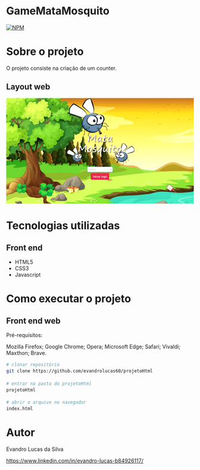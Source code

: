 # GameMataMosquito
[![NPM](https://img.shields.io/npm/l/react)](https://github.com/evandrolucas60) 

# Sobre o projeto

O projeto consiste na criação de um counter.

## Layout web
![Mobile 1](https://github.com/evandrolucas60/readme-assets-repository/blob/main/Mata%20Mosquito.gif)

# Tecnologias utilizadas

## Front end
- HTML5 
- CSS3
- Javascript


# Como executar o projeto

## Front end web
Pré-requisitos:

Mozilla Firefox;
Google Chrome;
Opera;
Microsoft Edge;
Safari;
Vivaldi;
Maxthon;
Brave.

```bash
# clonar repositório
git clone https://github.com/evandrolucas60/projetoHtml

# entrar na pasta do projetoHtml
projetoHtml

# abrir o arquivo no navegador
index.html 
```

# Autor

Evandro Lucas da Silva

https://www.linkedin.com/in/evandro-lucas-b84926117/
